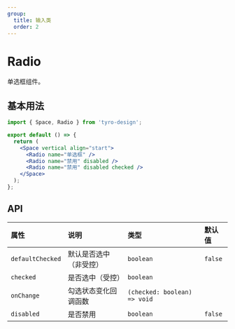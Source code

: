 ```yaml
---
group:
  title: 输入类
  order: 2
---
```


# Radio

单选框组件。

## 基本用法

```jsx
import { Space, Radio } from 'tyro-design';

export default () => {
  return (
    <Space vertical align="start">
      <Radio name="单选框" />
      <Radio name="禁用" disabled />
      <Radio name="禁用" disabled checked />
    </Space>
  );
};
```

## API

| 属性             | 说明                   | 类型                         | 默认值  |
| :--------------- | :--------------------- | :--------------------------- | :------ |
| `defaultChecked` | 默认是否选中（非受控） | `boolean`                    | `false` |
| `checked`        | 是否选中（受控）       | `boolean`                    |         |
| `onChange`       | 勾选状态变化回调函数   | `(checked: boolean) => void` |         |
| `disabled`       | 是否禁用               | `boolean`                    | `false` |
